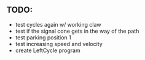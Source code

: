 ## TODO:

- test cycles again w/ working claw
- test if the signal cone gets in the way of the path
- test parking position 1
- test increasing speed and velocity
- create LeftCycle program